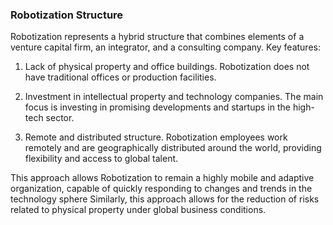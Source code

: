 ### Robotization Structure

Robotization represents a hybrid structure that combines elements of a venture capital firm, an integrator, and a consulting company. Key features:

1. Lack of physical property and office buildings. Robotization does not have traditional offices or production facilities.

2. Investment in intellectual property and technology companies. The main focus is investing in promising developments and startups in the high-tech sector.

3. Remote and distributed structure. Robotization employees work remotely and are geographically distributed around the world, providing flexibility and access to global talent.

This approach allows Robotization  to remain a highly mobile and adaptive organization, capable of quickly responding to changes and trends in the technology sphere 
Similarly, this approach allows for the reduction of risks related to physical property under global business conditions.

